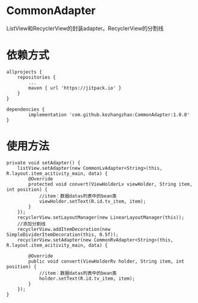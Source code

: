 # CommonAdapter
ListView和RecyclerView的封装adapter。RecyclerView的分割线
# 依赖方式
	allprojects {
		repositories {
			...
			maven { url 'https://jitpack.io' }
		}
	}
  
  	dependencies {
	        implementation 'com.github.kezhangzhao:CommonAdapter:1.0.0'
	}
# 使用方法 
    private void setAdapter() {
        listView.setAdapter(new CommonLvAdapter<String>(this, R.layout.item_acitivity_main, data) {
            @Override
            protected void convert(ViewHolderLv viewHolder, String item, int position) {
                //item：数据datas列表中的bean类
                viewHolder.setText(R.id.tv_item, item);
            }
        });
        recyclerView.setLayoutManager(new LinearLayoutManager(this));
        //添加分割线
        recyclerView.addItemDecoration(new SimpleDividerItemDecoration(this, 0.5f));
        recyclerView.setAdapter(new CommonRvAdapter<String>(this, R.layout.item_acitivity_main, data) {

            @Override
            public void convert(ViewHolderRv holder, String item, int position) {
                //item：数据datas列表中的bean类
                holder.setText(R.id.tv_item, item);
            }
        });
    }
 
